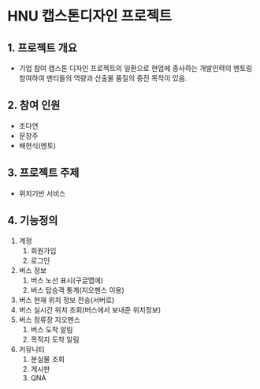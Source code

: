 # HNU 캡스톤디자인 프로젝트
## 1. 프로젝트 개요
- 기업 참여 캡스톤 디자인 프로젝트의 일환으로 현업에 종사하는 개발인력의 멘토링 참여하여 멘티들의 역량과 산출물 품질의 증진 목적이 있음.
## 2. 참여 인원
- 조다연
- 문창주
- 배현식(멘토)
## 3. 프로젝트 주제
- 위치기반 서비스
## 4. 기능정의
1. 계정
    1. 회원가입
    2. 로그인
2. 버스 정보
    1. 버스 노선 표시(구글맵에)
    2. 버스 탑승객 통계(지오펜스 이용)
3. 버스 현재 위치 정보 전송(서버로)
4. 버스 실시간 위치 조회(버스에서 보내준 위치정보)
5. 버스 정류장 지오펜스
    1. 버스 도착 알림
    2. 목적지 도착 알림
6. 커뮤니티
    1. 분실물 조회
    2. 게시판
    3. QNA
